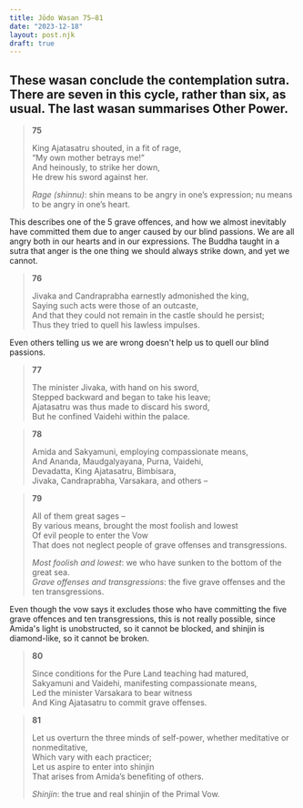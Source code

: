 ```yaml
---
title: Jōdo Wasan 75–81
date: "2023-12-18"
layout: post.njk
draft: true
---
```


These wasan conclude the contemplation sutra. There are seven in this cycle, rather than six, as usual. The last wasan summarises Other Power.
---

> **75**  
>   
> King Ajatasatru shouted, in a fit of rage,  
> “My own mother betrays me!”  
> And heinously, to strike her down,  
> He drew his sword against her.  
>   
> *Rage (shinnu)*: shin means to be angry in one’s expression; nu means to be angry in one’s heart.  

This describes one of the 5 grave offences, and how we almost inevitably have committed them due to anger caused by our blind passions. We are all angry both in our hearts and in our expressions. The Buddha taught in a sutra that anger is the one thing we should always strike down, and yet we cannot.

> **76**  
>   
> Jivaka and Candraprabha earnestly admonished the king,  
> Saying such acts were those of an outcaste,  
> And that they could not remain in the castle should he persist;  
> Thus they tried to quell his lawless impulses.  

Even others telling us we are wrong doesn't help us to quell our blind passions.

> **77**  
>   
> The minister Jivaka, with hand on his sword,  
> Stepped backward and began to take his leave;  
> Ajatasatru was thus made to discard his sword,  
> But he confined Vaidehi within the palace.  

> **78**  
>   
> Amida and Sakyamuni, employing compassionate means,  
> And Ananda, Maudgalyayana, Purna, Vaidehi,  
> Devadatta, King Ajatasatru, Bimbisara,  
> Jivaka, Candraprabha, Varsakara, and others –  

> **79**  
>   
> All of them great sages –  
> By various means, brought the most foolish and lowest  
> Of evil people to enter the Vow  
> That does not neglect people of grave offenses and transgressions.  
>   
> *Most foolish and lowest*: we who have sunken to the bottom of the great sea.  
> *Grave offenses and transgressions*: the five grave offenses and the ten transgressions.  

Even though the vow says it excludes those who have committing the five grave offences and ten transgressions, this is not really possible, since Amida's light is unobstructed, so it cannot be blocked, and shinjin is diamond-like, so it cannot be broken.

> **80**  
>   
> Since conditions for the Pure Land teaching had matured,  
> Sakyamuni and Vaidehi, manifesting compassionate means,  
> Led the minister Varsakara to bear witness  
> And King Ajatasatru to commit grave offenses.  

> **81**  
>   
> Let us overturn the three minds of self-power, whether meditative or nonmeditative,  
> Which vary with each practicer;  
> Let us aspire to enter into shinjin  
> That arises from Amida’s benefiting of others.  
>   
> *Shinjin*: the true and real shinjin of the Primal Vow.  
